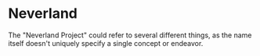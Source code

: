 # Neverland
The "Neverland Project" could refer to several different things, as the name itself doesn't uniquely specify a single concept or endeavor. 
